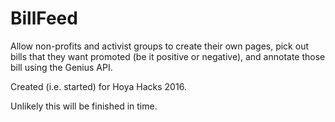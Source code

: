# BillFeed

Allow non-profits and activist groups to create their own pages, pick out bills that they want promoted (be it positive or negative), and annotate those bill using the Genius API.

Created (i.e. started) for Hoya Hacks 2016.

Unlikely this will be finished in time.